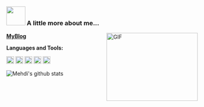 
### <img src="https://media.giphy.com/media/VgCDAzcKvsR6OM0uWg/giphy.gif" width="50"> A little more about me...  
<a href='https://fanzhengke.top/'>**MyBlog**</a>
  <img align="right" width='240' height='180' alt="GIF" src="https://coco-img.oss-cn-hangzhou.aliyuncs.com/icon/about.gif" />


**Languages and Tools:**  

<code><img height="20" src="https://coco-img.oss-cn-hangzhou.aliyuncs.com/icon/javascript.png"></code>
<code><img height="20" src="https://coco-img.oss-cn-hangzhou.aliyuncs.com/icon/vue.png"></code>
<code><img height="20" src="https://coco-img.oss-cn-hangzhou.aliyuncs.com/icon/react.png"></code>
<code><img height="20" src="https://coco-img.oss-cn-hangzhou.aliyuncs.com/icon/nodejs.png"></code>
<code><img height="20" src="https://coco-img.oss-cn-hangzhou.aliyuncs.com/icon/java.png"></code>



![Mehdi's github stats](https://github-readme-stats.vercel.app/api?username=ZhengKe996&show_icons=true&hide_border=true)
